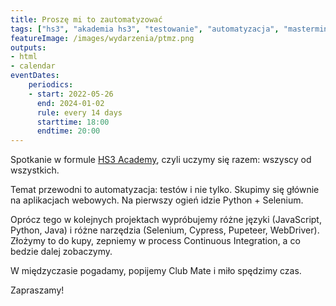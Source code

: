 ```yaml
---
title: Proszę mi to zautomatyzować
tags: ["hs3", "akademia hs3", "testowanie", "automatyzacja", "mastermind"]
featureImage: /images/wydarzenia/ptmz.png
outputs:
- html
- calendar
eventDates:
    periodics:
    - start: 2022-05-26
      end: 2024-01-02
      rule: every 14 days
      starttime: 18:00
      endtime: 20:00
---
```


Spotkanie w formule [HS3 Academy](/tags/akademia-hs3), czyli uczymy się razem: wszyscy od wszystkich.

Temat przewodni to automatyzacja: testów i nie tylko. Skupimy się głównie na aplikacjach webowych. Na pierwszy ogień idzie Python + Selenium.

Oprócz tego w kolejnych projektach wypróbujemy różne języki (JavaScript, Python, Java) i różne narzędzia (Selenium, Cypress, Pupeteer, WebDriver). Złożymy to do kupy, zepniemy w process Continuous Integration, a co bedzie dalej zobaczymy.

W międzyczasie pogadamy, popijemy Club Mate i miło spędzimy czas.

Zapraszamy!